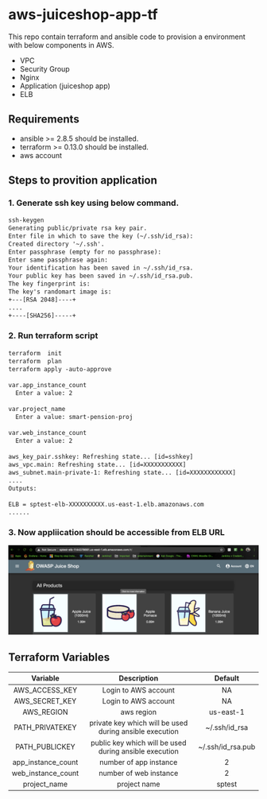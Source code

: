 # aws-juiceshop-app-tf

This repo contain terraform and ansible code to provision a environment with below components in AWS.
- VPC
- Security Group
- Nginx
- Application (juiceshop app)
- ELB

## Requirements 
- ansible >= 2.8.5 should be installed.
- terraform >= 0.13.0 should be installed.
- aws account

## Steps to provition application 

### 1. Generate ssh key using below command.

```
ssh-keygen
Generating public/private rsa key pair.
Enter file in which to save the key (~/.ssh/id_rsa):
Created directory '~/.ssh'.
Enter passphrase (empty for no passphrase):
Enter same passphrase again:
Your identification has been saved in ~/.ssh/id_rsa.
Your public key has been saved in ~/.ssh/id_rsa.pub.
The key fingerprint is:
The key's randomart image is:
+---[RSA 2048]----+
....
+----[SHA256]-----+
```

### 2. Run terraform script 

```
terraform  init
terraform  plan 
terraform apply -auto-approve

var.app_instance_count
  Enter a value: 2

var.project_name
  Enter a value: smart-pension-proj

var.web_instance_count
  Enter a value: 2

aws_key_pair.sshkey: Refreshing state... [id=sshkey]
aws_vpc.main: Refreshing state... [id=XXXXXXXXXXX]
aws_subnet.main-private-1: Refreshing state... [id=XXXXXXXXXXXX]
....
Outputs:

ELB = sptest-elb-XXXXXXXXXX.us-east-1.elb.amazonaws.com
......
```

### 3. Now appliication should be accessible from ELB URL

![app snapshot](./docs/app-snapshot.png "app snapshot")

## Terraform Variables

| Variable | Description | Default |
| :---: | :---: | :---: |
| AWS_ACCESS_KEY | Login to AWS account | NA |
| AWS_SECRET_KEY | Login to AWS account | NA |
| AWS_REGION | aws region | us-east-1 |
| PATH_PRIVATEKEY | private key which will be used during ansible execution | ~/.ssh/id_rsa |
| PATH_PUBLICKEY | public key which will be used during ansible execution  | ~/.ssh/id_rsa.pub |
| app_instance_count | number of app instance | 2 |
| web_instance_count | number of web instance | 2 |
| project_name | project name | sptest |
